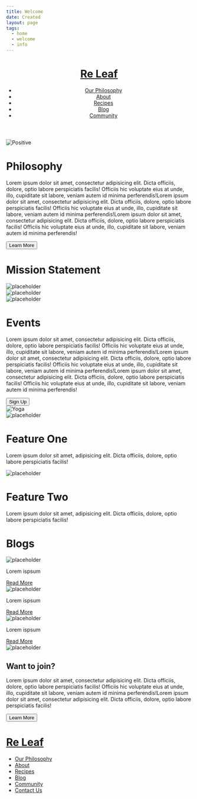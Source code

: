 ```yaml
---
title: Welcome
date: Created
layout: page
tags:
  - home
  - welcome
  - info
---
```

<html>
  <head>
    <meta charset="utf-8">
    <meta name="viewport" content="width=device-width, initial-scale=1.0">
    <title>Re Leaf</title>
    <link rel="stylesheet" href="reset.css">  
    <link rel="stylesheet" href="main.css">
    <link rel="preconnect" href="https://fonts.gstatic.com">
<link rel="preconnect" href="https://fonts.gstatic.com">
<link href="https://fonts.googleapis.com/css2?family=Lato&display=swap" rel="stylesheet">
      <script src="https://ajax.googleapis.com/ajax/libs/jquery/3.3.1/jquery.min.js"></script>

  </head>
  <body>
      <div id="wrapper">
        <header class="site-header">
            <a href="index.html" > <h1>Re Leaf</h1></a>

  <nav class="top-nav">
        <div class="menu" id="menu">    
          <ul class="menubar" id="menubar">
          <li><a href="#">Our Philosophy</a></li>
          <li><a href="#">About</a></li>
          <li><a href="#">Recipes</a></li>
          <li><a href="#">Blog</a></li>
          <li><a href="#">Community</a></li>
            </ul>
              </div>  
          </nav>
        </header>
   <div class="boxes"><div class="box one">
<img src="images/Be-Positive-unsplash.jpg" alt="Positive">
</div>
  <div class="box two">
  <h1>Philosophy</h1>
  <p>Lorem ipsum dolor sit amet, consectetur adipisicing elit. Dicta officiis, dolore, optio labore perspiciatis facilis! Officiis hic voluptate eius at unde, illo, cupiditate sit labore, veniam autem id minima perferendis!Lorem ipsum dolor sit amet, consectetur adipisicing elit. Dicta officiis, dolore, optio labore perspiciatis facilis! Officiis hic voluptate eius at unde, illo, cupiditate sit labore, veniam autem id minima perferendis!Lorem ipsum dolor sit amet, consectetur adipisicing elit. Dicta officiis, dolore, optio labore perspiciatis facilis! Officiis hic voluptate eius at unde, illo, cupiditate sit labore, veniam autem id minima perferendis!</p>
    <button class="hero-button">Learn More</button>
</div>
          </div>
   
<div class="MS-container">
    <div class="MS-heading">
    <h1>Mission Statement</h1>
    </div>
    <div class="MSboxes">
    <div class="box star"><img src="images/star.svg" alt="placeholder"></div>
    <div class="box star">  <img src="images/star.svg" alt="placeholder"></div>
    <div class="box star"><img src="images/star.svg" alt="placeholder"></div>
     
   </div>
      </div>
          </div>
         <div class="Event-boxes">
 
<div class="e-box e-info">
    <h1>Events</h1>
<p>Lorem ipsum dolor sit amet, consectetur adipisicing elit. Dicta officiis, dolore, optio labore perspiciatis facilis! Officiis hic voluptate eius at unde, illo, cupiditate sit labore, veniam autem id minima perferendis!Lorem ipsum dolor sit amet, consectetur adipisicing elit. Dicta officiis, dolore, optio labore perspiciatis facilis! Officiis hic voluptate eius at unde, illo, cupiditate sit labore, veniam autem id minima perferendis!Lorem ipsum dolor sit amet, consectetur adipisicing elit. Dicta officiis, dolore, optio labore perspiciatis facilis! Officiis hic voluptate eius at unde, illo, cupiditate sit labore, veniam autem id minima perferendis!</p>
    <button class="hero-button">Sign Up</button>
</div>
                 <div class="e-box e-image">
<img src="images/Yoga1.jpg" alt="Yoga">
</div>
                 <div class="e-box e-f1">
<img src="images/star.svg" alt="placeholder">
    <h1>Feature One</h1>
        <p>Lorem ipsum dolor sit amet, adipisicing elit. Dicta officiis, dolore, optio labore perspiciatis facilis!</p>
</div>
                 <div class="e-box e-f2">
<img src="images/star.svg" alt="placeholder">
     <h1>Feature Two</h1>
        <p>Lorem ipsum dolor sit amet, adipisicing elit. Dicta officiis, dolore, optio labore perspiciatis facilis!</p>
</div>
             </div>
    <div class="container">
    <div class="heading">
    <h1>Blogs</h1>
    </div>
    <div class="row">
        <div class="card">
            <div class="card-header">
           <img class="card-img" src="https://via.placeholder.com/300" alt="placeholder">
        </div>
            <div class="card-body">
            <p>Lorem ispsum
                </p>
                <a href="#" class="btn">Read More</a>
        </div>
            
  </div>
    <div class="card">
     <div class="card-header">
        <img class="card-img" src="https://via.placeholder.com/300" alt="placeholder">
        </div>
            <div class="card-body">
            <p>Lorem ispsum
                </p>
                <a href="#" class="btn">Read More</a>
        </div>
            
   </div> <!-- Div card Closing -->
    <div class="card">
       <div class="card-header">
         <img class="card-img" src="https://via.placeholder.com/300" alt="placeholder">
        </div>
            <div class="card-body">
            <p>Lorem ispsum
                </p>
                <a href="#" class="btn">Read More</a>
        </div>
            
  </div> <!-- Div card Closing -->
        </div>  <!-- Div row Closing -->
    
  </div>

    
   <div class="boxes2">
      <div class="box2 g-image">
<img src="https://via.placeholder.com/400" alt="placeholder">
</div>
<div class="box2 g-info">
    <h2>Want to join?</h2>
<p>Lorem ipsum dolor sit amet, consectetur adipisicing elit. Dicta officiis, dolore, optio labore perspiciatis facilis! Officiis hic voluptate eius at unde, illo, cupiditate sit labore, veniam autem id minima perferendis!Lorem ipsum dolor sit amet, consectetur adipisicing elit. Dicta officiis, dolore, optio labore perspiciatis facilis!  </p>
    <button class="hero-button">Learn More</button>
</div>
          </div>

 <div class="site-footer">
            <a href="index.html" >  <h1>Re Leaf</h1></a>

  <footer class="footer">
      <div class="f-menu" id="f-menu">    
        <ul class="f-menubar" id="f-menubar">
        <li><a href="#">Our Philosophy</a></li>
          <li><a href="#">About</a></li>
          <li><a href="#">Recipes</a></li>
          <li><a href="#">Blog</a></li>
          <li><a href="#">Community</a></li>
          <li><a href="#">Contact Us</a></li>      
            </ul>
              </div>  
          </footer>
      </div>
  </body>
  </html>